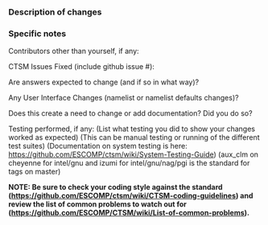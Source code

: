 ### Description of changes

### Specific notes

Contributors other than yourself, if any:

CTSM Issues Fixed (include github issue #):

Are answers expected to change (and if so in what way)?

Any User Interface Changes (namelist or namelist defaults changes)?

Does this create a need to change or add documentation? Did you do so?

Testing performed, if any:
(List what testing you did to show your changes worked as expected)
(This can be manual testing or running of the different test suites)
(Documentation on system testing is here: https://github.com/ESCOMP/ctsm/wiki/System-Testing-Guide)
(aux_clm on cheyenne for intel/gnu and izumi for intel/gnu/nag/pgi is the standard for tags on master)

**NOTE: Be sure to check your coding style against the standard
(https://github.com/ESCOMP/ctsm/wiki/CTSM-coding-guidelines) and review
the list of common problems to watch out for
(https://github.com/ESCOMP/CTSM/wiki/List-of-common-problems).**
